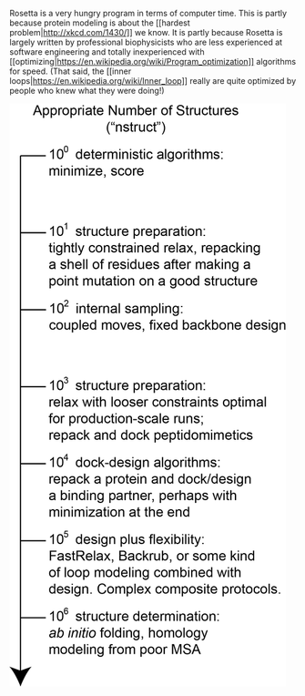 Rosetta is a very hungry program in terms of computer time.
This is partly because protein modeling is about the [[hardest problem|http://xkcd.com/1430/]] we know.
It is partly because Rosetta is largely written by professional biophysicists who are less experienced at software engineering and totally inexperienced with [[optimizing|https://en.wikipedia.org/wiki/Program_optimization]] algorithms for speed.
(That said, the [[inner loops|https://en.wikipedia.org/wiki/Inner_loop]] really are quite optimized by people who knew what they were doing!)

![Diagram: log scale in nstruct Rosetta protocols](uploads/nstruct_scale.png "log scale in nstruct Rosetta protocols")